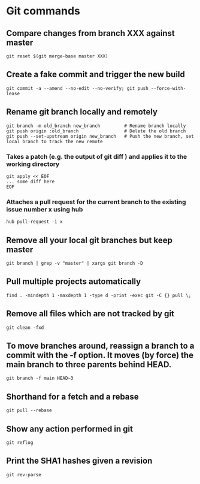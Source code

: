 # Git commands

## Compare changes from branch XXX against master

```shell
git reset $(git merge-base master XXX)
```

## Create a fake commit and trigger the new build

```shell
git commit -a --amend --no-edit --no-verify; git push --force-with-lease
```

## Rename git branch locally and remotely

```shell
git branch -m old_branch new_branch         # Rename branch locally    
git push origin :old_branch                 # Delete the old branch    
git push --set-upstream origin new_branch   # Push the new branch, set local branch to track the new remote
```

### Takes a patch (e.g. the output of git diff ) and applies it to the working directory

```shell
git apply << EOF
... some diff here
EOF
```

### Attaches a pull request for the current branch to the existing issue number x using hub

```shell
hub pull-request -i x
```

## Remove all your local git branches but keep master

```shell
git branch | grep -v "master" | xargs git branch -D
```

## Pull multiple projects automatically

```shell
find . -mindepth 1 -maxdepth 1 -type d -print -exec git -C {} pull \;
```

## Remove all files which are not tracked by git

```shell
git clean -fxd
```

## To move branches around, reassign a branch to a commit with the -f option. It moves (by force) the main branch to three parents behind HEAD.

```shell
git branch -f main HEAD~3
```

## Shorthand for a fetch and a rebase

```shell
git pull --rebase
```

## Show any action performed in git

```shell
git reflog
```

## Print the SHA1 hashes given a revision

```shell
git rev-parse
```
